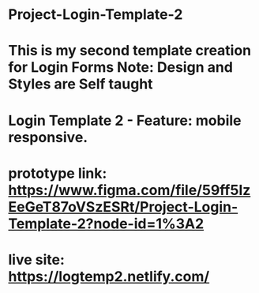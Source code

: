 # Project-Login-Template-2
# This is my second template creation for Login Forms Note: Design and Styles are Self taught

# Login Template 2 - Feature: mobile responsive.
# prototype link: https://www.figma.com/file/59ff5IzEeGeT87oVSzESRt/Project-Login-Template-2?node-id=1%3A2
# live site: https://logtemp2.netlify.com/
